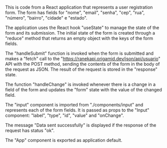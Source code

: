 This is code from a React application that represents a user registration form. The form has fields for "nome", "email", "senha", "cep", "rua", "número", "bairro", "cidade" e "estado".

The application uses the React hook "useState" to manage the state of the form and its submission. The initial state of the form is created through a "reduce" method that returns an empty object with the keys of the form fields.

The "handleSubmit" function is invoked when the form is submitted and makes a "fetch" call to the "https://ranekapi.origamid.dev/json/api/usuario" API with the POST method, sending the contents of the form in the body of the request as JSON. The result of the request is stored in the "response" state.

The function "handleChange" is invoked whenever there is a change in a field of the form and updates the "form" state with the value of the changed field.

The "input" component is imported from "./components/input" and represents each of the form fields. It is passed as props to the "Input" component: "label", "type", "id", "value" and "onChange".

The message "Data sent successfully" is displayed if the response of the request has status "ok".

The "App" component is exported as application default.
